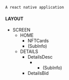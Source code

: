 ```
A react native application
```

#### LAYOUT

- SCREEN
  - HOME
    - NFTCards
    - (SubInfo)
  - DETAILS
    - DetailsDesc
      - - (SubInfo)
    - DetailsBid
